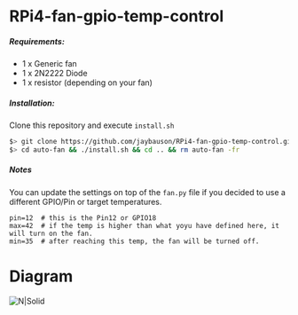 # RPi4-fan-gpio-temp-control

##### Requirements: 
- 1 x Generic fan
- 1 x 2N2222 Diode
- 1 x resistor (depending on your fan)

##### Installation:
Clone this repository and execute `install.sh`
```sh
$> git clone https://github.com/jaybauson/RPi4-fan-gpio-temp-control.git auto-fan
$> cd auto-fan && ./install.sh && cd .. && rm auto-fan -fr
```

##### Notes
You can update the settings on top of the `fan.py` file if you decided to use a different GPIO/Pin or target temperatures.
````code
pin=12  # this is the Pin12 or GPIO18
max=42  # if the temp is higher than what yoyu have defined here, it will turn on the fan.
min=35  # after reaching this temp, the fan will be turned off.
````

# Diagram
![N|Solid](https://raw.githubusercontent.com/jaybauson/RPi4-fan-gpio-temp-control/master/FAN-TempControl.png)
